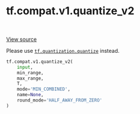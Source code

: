 <div itemscope itemtype="http://developers.google.com/ReferenceObject">
<meta itemprop="name" content="tf.compat.v1.quantize_v2" />
<meta itemprop="path" content="Stable" />
</div>

# tf.compat.v1.quantize_v2

<!-- Insert buttons -->

<table class="tfo-notebook-buttons tfo-api" align="left">
</table>

<a target="_blank" href="/code/stable/tensorflow/python/ops/array_ops.py">View source</a>



<!-- Start diff -->
Please use <a href="../../../tf/quantization/quantize.md"><code>tf.quantization.quantize</code></a> instead.

``` python
tf.compat.v1.quantize_v2(
    input,
    min_range,
    max_range,
    T,
    mode='MIN_COMBINED',
    name=None,
    round_mode='HALF_AWAY_FROM_ZERO'
)
```



<!-- Placeholder for "Used in" -->
